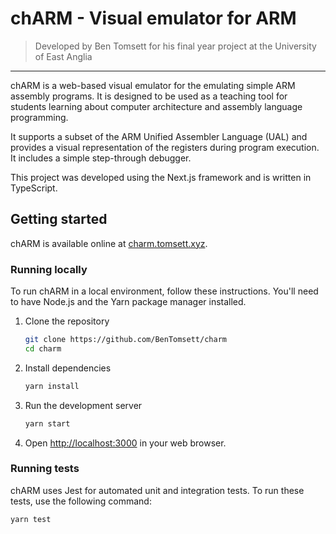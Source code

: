 # chARM - Visual emulator for ARM
> Developed by Ben Tomsett for his final year project at the University of East Anglia

---

chARM is a web-based visual emulator for the emulating simple ARM assembly programs. It is designed to be used as a teaching tool for students learning about computer architecture and assembly language programming.

It supports a subset of the ARM Unified Assembler Language (UAL) and provides a visual representation of the registers during program execution. It includes a simple step-through debugger.

This project was developed using the Next.js framework and is written in TypeScript.

## Getting started
chARM is available online at [charm.tomsett.xyz](https://charm.tomsett.xyz/).

### Running locally
To run chARM in a local environment, follow these instructions. You'll need to have Node.js and the Yarn package manager installed.
1. Clone the repository
    ```bash
    git clone https://github.com/BenTomsett/charm
    cd charm
    ```
2. Install dependencies
    ```bash
    yarn install
    ```

3. Run the development server
    ```bash
    yarn start
    ```

4. Open [http://localhost:3000](http://localhost:3000) in your web browser.

### Running tests
chARM uses Jest for automated unit and integration tests.
To run these tests, use the following command:
```bash
yarn test
```